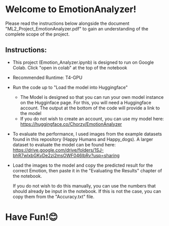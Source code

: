 # Welcome to EmotionAnalyzer!

Please read the instructions below alongside the document "ML2_Project_EmotionAnalyzer.pdf" to gain an understanding of the complete scope of the project.

## Instructions:
- This project (Emotion_Analyzer.ipynb) is designed to run on Google Colab. Click "open in colab" at the top of the notebook
  
- Recommended Runtime: T4-GPU
  
- Run the code up to "Load the model into Huggingface"
   - The Model is designed so that you can run your own model instance on the Hugginface page.
     For this, you will need a Huggingface account. The output at the bottom of the code will provide a link to the model
   - If you do not wish to create an account, you can use my model here: https://huggingface.co/Chorzy/EmotionAnalyzer

- To evaluate the performance, I used images from the example datasets found in this repository (Happy Humans and Happy_dogs).
  A larger dataset to evaluate the model can be found here: https://drive.google.com/drive/folders/1SJ-bhR7wlxbGKyDe2zi2msOWF046lbRv?usp=sharing

- Load the images to the model and copy the predicted result for the correct Emotion, then paste it in the "Evaluating the Results" chapter of the notebook.
  
  If you do not wish to do this manually, you can use the numbers that should already be input in the notebook. If this is not the case, you can copy them from the "Accuracy.txt" file.

# Have Fun!😊
